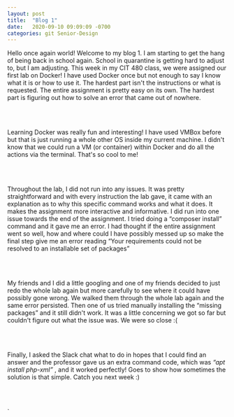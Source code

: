 ```yaml
---
layout: post
title:  "Blog 1"
date:   2020-09-10 09:09:09 -0700
categories: git Senior-Design
---
```

<html>
<style>

body {
background-image: url("https://images.unsplash.com/photo-1502239608882-93b729c6af43?ixlib=rb-1.2.1&ixid=eyJhcHBfaWQiOjEyMDd9&w=1000&q=80");
background-size: cover;
background-color:#C0C0C0;
}
html, body, h1, h2, h3, h4, h5, h6, p {
color:white;
}

</style>

<p> Hello once again world! Welcome to my blog 1. I am starting to get the hang of being back in school again. School in quarantine is getting hard to adjust to, but I am adjusting. This week in my CIT 480 class, we were assigned our first lab on Docker! I have used Docker once but not enough to say I know what it is or how to use it. The hardest part isn't the instructions or what is requested. The entire assignment is pretty easy on its own. The hardest part is figuring out how to solve an error that came out of nowhere. 

<br><br>

Learning Docker was really fun and interesting! I have used VMBox before but that is just running a whole other OS inside my current machine. I didn't know that we could run a VM (or container) within Docker and do all the actions via the terminal. That's so cool to me! 

<br><br>

Throughout  the lab, I did not run into any issues. It was pretty straightforward and with every instruction the lab gave, it came with an explanation as to why this specific command works and what it does. It makes the assignment more interactive and informative. I did run into one issue towards the end of the assignment. I tried doing a “composer install” command and it gave me an error. I had thought if the entire assignment went so well, how and where could I have possibly messed up so make the final step give me an error reading “Your requirements could not be resolved to an installable set of packages” 

<br><br>

My friends and I did a little googling and one of my friends decided to just redo the whole lab again but more carefully to see where it could have possibly gone wrong. We walked them through the whole lab again and the same error persisted. Then one of us tried manually installing the “missing packages” and it still didn't work. It was a little concerning we got so far but couldn't figure out what the issue was. We were so close :(

<br><br>

Finally, I asked the Slack chat what to do in hopes that I could find an answer and the professor gave us an extra command code, which was <i> “apt install php-xml” </i>, and it worked perfectly! Goes to show how sometimes the solution is that simple. Catch you next week :)

<br><br>

</p>

</html>
`
